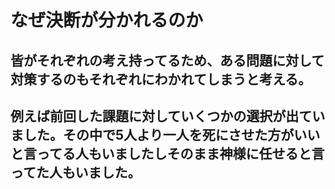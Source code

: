 #  なぜ決断が分かれるのか
##  皆がそれぞれの考え持ってるため、ある問題に対して対策するのもそれぞれにわかれてしまうと考える。
##  例えば前回した課題に対していくつかの選択が出ていました。その中で5人より一人を死にさせた方がいいと言ってる人もいましたしそのまま神様に任せると言ってた人もいました。
